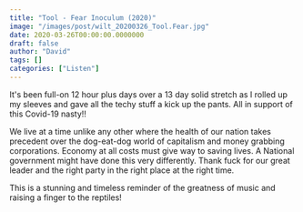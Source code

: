 ```yaml
---
title: "Tool - Fear Inoculum (2020)"
image: "/images/post/wilt_20200326_Tool.Fear.jpg"
date: 2020-03-26T00:00:00.0000000
draft: false
author: "David"
tags: []
categories: ["Listen"]
---
```

 It's been full-on 12 hour plus days over a 13 day solid stretch as I rolled up my sleeves and gave all the techy stuff a kick up the pants. All in support of this Covid-19 nasty!!   
  
We live at a time unlike any other where the health of our nation takes precedent over the dog-eat-dog world of capitalism and money grabbing corporations. Economy at all costs must give way to saving lives. A National government might have done this very differently. Thank fuck for our great leader and the right party in the right place at the right time.   
  
This is a stunning and timeless reminder of the greatness of music and raising a finger to the reptiles!